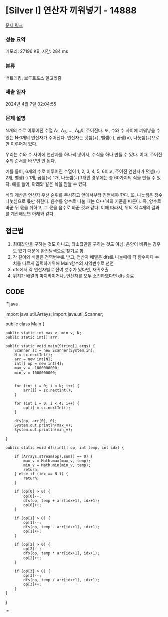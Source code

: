 # [Silver I] 연산자 끼워넣기 - 14888 

[문제 링크](https://www.acmicpc.net/problem/14888) 

### 성능 요약

메모리: 27196 KB, 시간: 284 ms

### 분류

백트래킹, 브루트포스 알고리즘

### 제출 일자

2024년 4월 7일 02:04:55

### 문제 설명

<p>N개의 수로 이루어진 수열 A<sub>1</sub>, A<sub>2</sub>, ..., A<sub>N</sub>이 주어진다. 또, 수와 수 사이에 끼워넣을 수 있는 N-1개의 연산자가 주어진다. 연산자는 덧셈(+), 뺄셈(-), 곱셈(×), 나눗셈(÷)으로만 이루어져 있다.</p>

<p>우리는 수와 수 사이에 연산자를 하나씩 넣어서, 수식을 하나 만들 수 있다. 이때, 주어진 수의 순서를 바꾸면 안 된다.</p>

<p>예를 들어, 6개의 수로 이루어진 수열이 1, 2, 3, 4, 5, 6이고, 주어진 연산자가 덧셈(+) 2개, 뺄셈(-) 1개, 곱셈(×) 1개, 나눗셈(÷) 1개인 경우에는 총 60가지의 식을 만들 수 있다. 예를 들어, 아래와 같은 식을 만들 수 있다.</p>

<p>식의 계산은 연산자 우선 순위를 무시하고 앞에서부터 진행해야 한다. 또, 나눗셈은 정수 나눗셈으로 몫만 취한다. 음수를 양수로 나눌 때는 C++14의 기준을 따른다. 즉, 양수로 바꾼 뒤 몫을 취하고, 그 몫을 음수로 바꾼 것과 같다. 이에 따라서, 위의 식 4개의 결과를 계산해보면 아래와 같다.</p>

## 접근법
1. 최대값만을 구하는 것도 아니고, 최소값만을 구하는 것도 아님. 음양이 바뀌는 경우도 있기 때문에 완전탐색으로 찾기로 함.
2. 각 길이와 배열은 전역변수로 받고, 연산자 배열은 dfs로 나눌때에 각 함수마다 수치를 다르게 입력하기위해 Main함수의 지역변수로 선언
3. dfs에서 각 연산자별로 잔여 갯수가 있다면, 재귀호출
4. 위치가 배열의 마지막이거나, 연산자를 모두 소진하였다면 dfs 종료

## CODE

'''java

import java.util.Arrays;
import java.util.Scanner;

public class Main {

    public static int max_v, min_v, N;
    public static int[] arr;

    public static void main(String[] args) {
        Scanner sc = new Scanner(System.in);
        N = sc.nextInt();
        arr = new int[N];
        int[] op = new int[4];
        max_v = -1000000000;
        min_v = 1000000000;


        for (int i = 0; i < N; i++) {
            arr[i] = sc.nextInt();
        }

        for (int i = 0; i < 4; i++) {
            op[i] = sc.nextInt();
        }

        dfs(op, arr[0], 0);
        System.out.println(max_v);
        System.out.println(min_v);

    }

    public static void dfs(int[] op, int temp, int idx) {

        if (Arrays.stream(op).sum() == 0) {
            max_v = Math.max(max_v, temp);
            min_v = Math.min(min_v, temp);
            return;
        } else if (idx == N-1) {
            return;
        }

        if (op[0] > 0) {
            op[0]--;
            dfs(op, temp + arr[idx+1], idx+1);
            op[0]++;
        }

        if (op[1] > 0) {
            op[1]--;
            dfs(op, temp - arr[idx+1], idx+1);
            op[1]++;
        }

        if (op[2] > 0) {
            op[2]--;
            dfs(op, temp * arr[idx+1], idx+1);
            op[2]++;
        }

        if (op[3] > 0) {
            op[3]--;
            dfs(op, temp / arr[idx+1], idx+1);
            op[3]++;
        }
    }
}


'''
